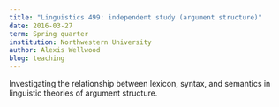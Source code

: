 ```yaml
---
title: "Linguistics 499: independent study (argument structure)"
date: 2016-03-27
term: Spring quarter
institution: Northwestern University
author: Alexis Wellwood
blog: teaching
---
```


Investigating the relationship between lexicon, syntax, and semantics in linguistic theories of argument structure.